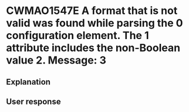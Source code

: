 # CWMAO1547E A format that is not valid was found while parsing the 0 configuration element. The 1 attribute includes the non-Boolean value 2. Message: 3

## Explanation

## User response